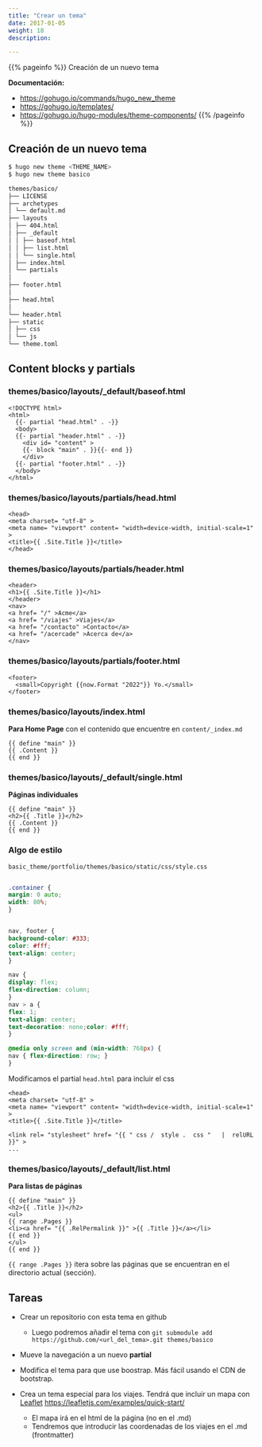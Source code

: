```yaml
---
title: "Crear un tema"
date: 2017-01-05
weight: 18
description: 

---
```


{{% pageinfo %}}
Creación de un nuevo tema

**Documentación:**  
* https://gohugo.io/commands/hugo_new_theme
* https://gohugo.io/templates/
* https://gohugo.io/hugo-modules/theme-components/
{{% /pageinfo %}}

## Creación de un nuevo tema

```bash
$ hugo new theme <THEME_NAME>
$ hugo new theme basico

themes/basico/
├── LICENSE
├── archetypes
│ └── default.md
├── layouts
│ ├── 404.html
│ ├── _default
│ │ ├── baseof.html
│ │ ├── list.html
│ │ └── single.html
│ ├── index.html
│ └── partials
│
├── footer.html
│
├── head.html
│
└── header.html
├── static
│ ├── css
│ └── js
└── theme.toml
```


## Content blocks y partials

### themes/basico/layouts/_default/baseof.html

```go-html-template
<!DOCTYPE html>
<html>
  {{- partial "head.html" . -}}
  <body>
  {{- partial "header.html" . -}}
    <div id=​ "content"​ >
    {{- block "main" . }}{{- end }}
    </div>
  {{- partial "footer.html" . -}}
  </body>
</html>

```

### themes/basico/layouts/partials/head.html

```go-html-template
<head>
<meta charset=​ "utf-8"​ >
<meta name=​ "viewport"​ content=​ "width=device-width, initial-scale=1"​ >
<title>{{ .Site.Title }}</title>
</head>
```

### themes/basico/layouts/partials/header.html

```go-html-template
<header>
<h1>{{ .Site.Title }}</h1>
</header>
<nav>
<a href=​ "/"​ >Acme</a>
<a href=​ "/viajes"​ >Viajes</a>
<a href=​ "/contacto"​ >Contacto</a>
<a href=​ "/acercade"​ >Acerca de</a>
</nav>
```

### themes/basico/layouts/partials/footer.html

```go-html-template
<footer>
  <small>Copyright {{now.Format "2022"}} Yo.</small>
</footer>
```

### themes/basico/layouts/index.html

**Para Home Page** con el contenido que encuentre en `content/_index.md`

```go-html-template
{{ define "main" }}
{{ .Content }}
{{ end }}
```

### themes/basico/layouts/_default/single.html

**Páginas individuales**

```go-html-template
{{ define "main" }}
<h2>{{ .Title }}</h2>
{{ .Content }}
{{ end }}
```

### Algo de estilo

```basic_theme/portfolio/themes/basico/static/css/style.css```

```css

.container {
margin: 0 auto;
width: 80%;
}


nav, footer {
background-color: #333;
color: #fff;
text-align: center;
}

nav {
display: flex;
flex-direction: column;
}
nav > a {
flex: 1;
text-align: center;
text-decoration: none;color: #fff;
}

@media​ only screen and (min-width: 768px) {
nav { flex-direction: row; }
}

```

Modificamos el partial `head.html` para incluir el css

```go-html-template
<head>
<meta charset=​ "utf-8"​ >
<meta name=​ "viewport"​ content=​ "width=device-width, initial-scale=1"​ >
<title>{{ .Site.Title }}</title>

<link rel=​ "stylesheet"​ href=​ "{{ "​ css​ / ​ style​ . ​ css​ " ​ ​ | ​ relURL ​ }}"​ >
...
``` 

### themes/basico/layouts/_default/list.html

**Para listas de páginas**

```go-html-template
{{ define "main" }}
<h2>{{ .Title }}</h2>
<ul>
{{ range .Pages }}
<li><a href=​ "{{ .RelPermalink }}"​ >{{ .Title }}</a></li>
{{ end }}
</ul>
{{ end }}
```

```{{ range .Pages }}``` itera sobre las páginas que se encuentran en el directorio actual (sección).

## Tareas

* Crear un repositorio con esta tema en github
  * Luego podremos añadir el tema con  ```git submodule add https://github.com/<url_del_tema>.git themes/basico```
  
* Mueve la navegación a un nuevo **partial**
* Modifica el tema para que use boostrap. Más fácil usando el CDN de bootstrap.
* Crea un tema especial para los viajes. Tendrá que incluir un mapa con  [Leaflet](https://leafletjs.com/) https://leafletjs.com/examples/quick-start/
  * El mapa irá en el html de la página (no en el .md)
  * Tendremos que introducir las coordenadas de los viajes en el .md (frontmatter)